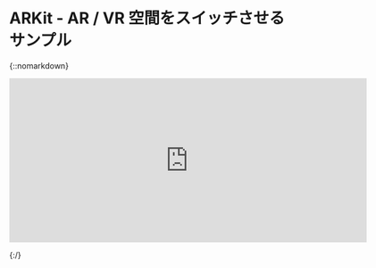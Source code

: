 # ARKit - AR / VR 空間をスイッチさせるサンプル

{::nomarkdown}

<iframe src="https://player.vimeo.com/video/246739368" width="640" height="295" frameborder="0" webkitallowfullscreen mozallowfullscreen allowfullscreen></iframe>

{:/}